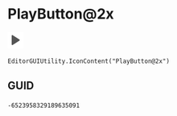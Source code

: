# PlayButton@2x
![](/img/PlayButton@2x.png)

``` CSharp
EditorGUIUtility.IconContent("PlayButton@2x")
```
## GUID
```
-6523958329189635091
```
